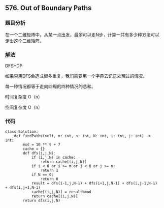## 576. Out of Boundary Paths

### 题目分析
在一个二维矩阵中，从某一点出发，最多可以走N步，计算一共有多少种方法可以走出这个二维矩阵。

### 解法
DFS+DP

如果只用DFS会造成很多重复，我们需要用一个字典去记录处理过的情况。

每一种情况都等于走向四周的四种情况的总和。

时间复杂度 O（n）

空间复杂度 O（n）

### 代码
```
class Solution:
    def findPaths(self, m: int, n: int, N: int, i: int, j: int) -> int:
        mod = 10 ** 9 + 7
        cache = {}
        def dfs(i,j,N):
            if (i,j,N) in cache:
                return cache[(i,j,N)]
            if i < 0 or i >= m or j < 0 or j >= n:
                return 1
            if N == 0:
                return 0
            result = dfs(i-1,j,N-1) + dfs(i+1,j,N-1) + dfs(i,j-1,N-1) + dfs(i,j+1,N-1)
            cache[(i,j,N)] = result%mod
            return cache[(i,j,N)]
        return dfs(i,j,N)

```


                
